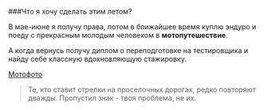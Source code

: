 ###Что я хочу сделать этим летом?

В мае-июне я получу права, потом в ближайшее время куплю эндуро и поеду с прекрасным молодым человеком в **мотопутешествие**.

А когда вернусь получу диплом о переподготовке на тестировщика и найду себе классную вдохновляющую стажировку.

[Мотофото](https://www.google.com/url?sa=i&url=https%3A%2F%2Fbikepost.ru%2Fblog%2Ftravel%2F67982%2FTam-gde-zemlja-vstrechaetsja-s-nebom--Puteshestvie-na-enduro-Foto_video-Moto-Life.html&psig=AOvVaw065KSgPx2jt5GN5Za64B1S&ust=1680970111615000&source=images&cd=vfe&ved=0CBEQjRxqFwoTCKjp1eeTmP4CFQAAAAAdAAAAABAI)

> Те, кто ставит стрелки на проселочных дорогах, редко повторяют дважды. Пропустил знак - твоя проблема, не их.